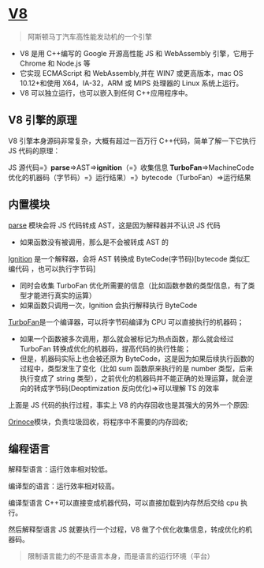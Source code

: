 # [V8](https://v8.dev/)

> 阿斯顿马丁汽车高性能发动机的一个引擎

- V8 是用 C++编写的 Google 开源高性能 JS 和 WebAssembly 引擎，它用于 Chrome 和 Node.js 等
- 它实现 ECMAScript 和 WebAssembly,并在 WIN7 或更高版本，mac OS 10.12+和使用 X64，IA-32，ARM 或 MIPS 处理器的 Linux 系统上运行。
- V8 可以独立运行，也可以嵌入到任何 C++应用程序中。

## V8 引擎的原理

V8 引擎本身源码非常复杂，大概有超过一百万行 C++代码，简单了解一下它执行 JS 代码的原理：

JS 源代码=》**parse**=>AST=>**ignition**（=》收集信息 **TurboFan**=>MachineCode 优化的机器码（字节码）=》运行结果）=》bytecode（TurboFan）=>运行结果

## 内置模块

[parse](https://v8.dev/blog/scanner) 模块会将 JS 代码转成 AST，这是因为解释器并不认识 JS 代码

- 如果函数没有被调用，那么是不会被转成 AST 的

[Ignition](https://v8.dev/blog/ignition-interpreter) 是一个解释器，会将 AST 转换成 ByteCode(字节码)[bytecode 类似汇编代码 ，也可以执行字节码]

- 同时会收集 TurboFan 优化所需要的信息（比如函数参数的类型信息，有了类型才能进行真实的运算）
- 如果函数只调用一次，Ignition 会执行解释执行 ByteCode

[TurboFan](https://v8.dev/blog/turbofan-jit)是一个编译器，可以将字节码编译为 CPU 可以直接执行的机器码；

- 如果一个函数被多次调用，那么就会被标记为热点函数，那么就会经过 TurboFan 转换成优化的机器码，提高代码的执行性能；
- 但是，机器码实际上也会被还原为 ByteCode，这是因为如果后续执行函数的过程中，类型发生了变化（比如 sum 函数原来执行的是 number 类型，后来执行变成了 string 类型），之前优化的机器码并不能正确的处理运算，就会逆向的转成字节码(Deoptimization 反向优化)=>可以理解 TS 的效率

上面是 JS 代码的执行过程，事实上 V8 的内存回收也是其强大的另外一个原因:

[Orinoce](https://v8.dev/blog/trash-talk)模块，负责垃圾回收，将程序中不需要的内存回收;

## 编程语言

解释型语言：运行效率相对较低。

编译型的语言：运行效率相对较高。

编译型语言 C++可以直接变成机器代码，可以直接加载到内存然后交给 cpu 执行。

然后解释型语言 JS 就要执行一个过程，V8 做了个优化收集信息，转成优化的机器码。

> 限制语言能力的不是语言本身，而是语言的运行环境（平台）
